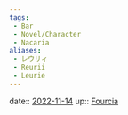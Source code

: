 ```yaml
---
tags:
 - Bar
 - Novel/Character
 - Nacaria
aliases:
 - レウリィ
 - Reurii
 - Leurie
---
```


date:: [2022-11-14](Daily_Note/2022-11-14.md)
up:: [Fourcia](Fourcia.md)

